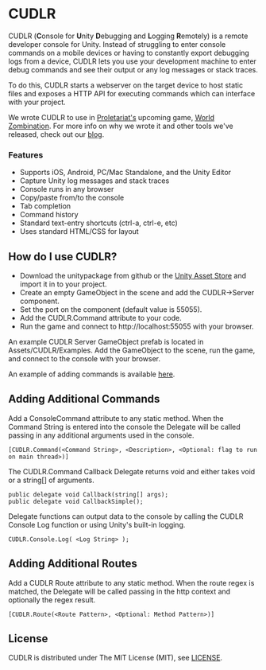 CUDLR
=====

CUDLR (**C**onsole for **U**nity **D**ebugging and **L**ogging **R**emotely) is a remote developer console for Unity. Instead of struggling to enter console commands on a mobile devices or having to constantly export debugging logs from a device, CUDLR lets you use your development machine to enter debug commands and see their output or any log messages or stack traces. 

To do this, CUDLR starts a webserver on the target device to host static files and exposes a HTTP API for executing commands which can interface with your project. 

We wrote CUDLR to use in [Proletariat's](http://www.proletariat.com) upcoming game, [World Zombination](http://www.worldzombination.com). For more info on why we wrote it and other tools we've released, check out our [blog](http://blog.proletariat.com).

### Features
* Supports iOS, Android, PC/Mac Standalone, and the Unity Editor
* Capture Unity log messages and stack traces
* Console runs in any browser
* Copy/paste from/to the console
* Tab completion
* Command history
* Standard text-entry shortcuts (ctrl-a, ctrl-e, etc)
* Uses standard HTML/CSS for layout
 
How do I use CUDLR?
----
* Download the unitypackage from github or the [Unity Asset Store](https://www.assetstore.unity3d.com/#/content/12294) and import it in to your project.
* Create an empty GameObject in the scene and add the CUDLR->Server component.
* Set the port on the component (default value is 55055).
* Add the CUDLR.Command attribute to your code.
* Run the game and connect to http://localhost:55055 with your browser.

An example CUDLR Server GameObject prefab is located in Assets/CUDLR/Examples. Add the GameObject to the scene,
run the game, and connect to the console with your browser.

An example of adding commands is available [here](https://github.com/proletariatgames/CUDLR/blob/master/CUDLR/Examples/GameObjectExamples.cs).

Adding Additional Commands
----

Add a ConsoleCommand attribute to any static method. When the Command String is entered into the console the
Delegate will be called passing in any additional arguments used in the console.

```
[CUDLR.Command(<Command String>, <Description>, <Optional: flag to run on main thread>)]
```

The CUDLR.Command Callback Delegate returns void and either takes void or a string[] of arguments.

```
public delegate void Callback(string[] args);
public delegate void CallbackSimple();
```


Delegate functions can output data to the console by calling the CUDLR Console Log function or using Unity's built-in logging.

```
CUDLR.Console.Log( <Log String> );
```

Adding Additional Routes
----

Add a CUDLR Route attribute to any static method. When the route regex is matched, the
Delegate will be called passing in the http context and optionally the regex result.

```
[CUDLR.Route(<Route Pattern>, <Optional: Method Pattern>)]
```


License
---
CUDLR is distributed under The MIT License (MIT), see [LICENSE](https://github.com/proletariatgames/CUDLR/blob/master/LICENSE).
